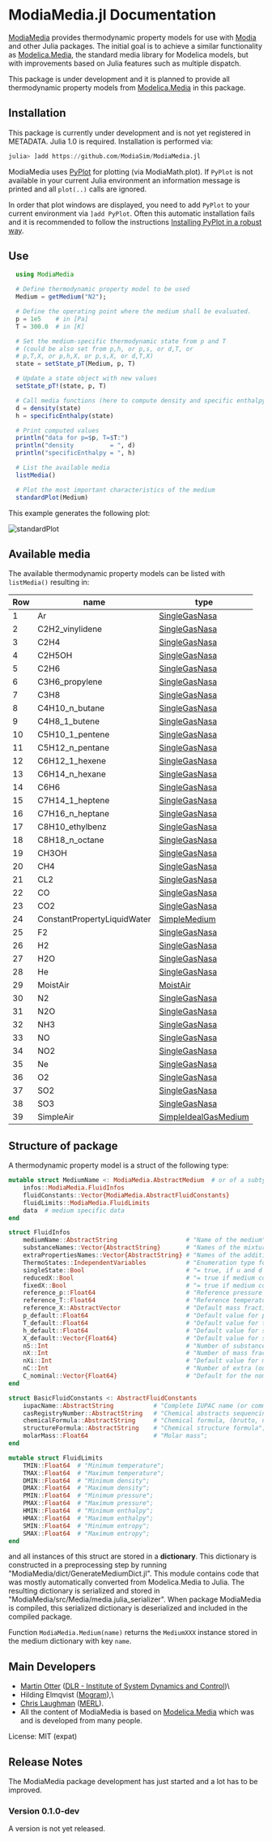 # ModiaMedia.jl Documentation

[ModiaMedia](https://github.com/ModiaSim/ModiaMedia.jl) provides
thermodynamic property models
for use with [Modia](https://github.com/ModiaSim/Modia.jl)
and other Julia packages. The initial goal is to achieve a similar functionality as
[Modelica.Media](https://doc.modelica.org/Modelica%203.2.3/Resources/helpDymola/Modelica_Media.html#Modelica.Media),
the standard media library for Modelica models, but with improvements based on Julia features
such as multiple dispatch.

This package is under development and it is planned to provide all thermodynamic property models from
[Modelica.Media](https://doc.modelica.org/Modelica%203.2.3/Resources/helpDymola/Modelica_Media.html#Modelica.Media)
in this package.


## Installation

This package is currently under development and is not yet registered in METADATA.
Julia 1.0 is required. Installation is performed via:

```julia
julia> ]add https://github.com/ModiaSim/ModiaMedia.jl
```

ModiaMedia uses [PyPlot](https://github.com/JuliaPy/PyPlot.jl) for plotting (via ModiaMath.plot).
If `PyPlot` is not available in your current Julia environment
an information message is printed and all `plot(..)` calls are ignored.

In order that plot windows are displayed, you need to add `PyPlot` to your current environment
via `]add PyPlot`. Often this automatic installation fails and it is recommended to follow
the instructions
[Installing PyPlot in a robust way](https://github.com/ModiaSim/ModiaMath.jl/wiki/Installing-PyPlot-in-a-robust-way).


## Use

```julia
  using ModiaMedia

  # Define thermodynamic property model to be used
  Medium = getMedium("N2");

  # Define the operating point where the medium shall be evaluated.
  p = 1e5    # in [Pa]
  T = 300.0  # in [K]

  # Set the medium-specific thermodynamic state from p and T
  # (could be also set from p,h, or p,s, or d,T, or
  # p,T,X, or p,h,X, or p,s,X, or d,T,X)
  state = setState_pT(Medium, p, T)

  # Update a state object with new values
  setState_pT!(state, p, T)

  # Call media functions (here to compute density and specific enthalpy)
  d = density(state)
  h = specificEnthalpy(state)

  # Print computed values
  println("data for p=$p, T=$T:")
  println("density          = ", d)
  println("specificEnthalpy = ", h)

  # List the available media
  listMedia()

  # Plot the most important characteristics of the medium
  standardPlot(Medium)
```

This example generates the following plot:

![standardPlot](../resources/images/N2.png)



## Available media

The available thermodynamic property models
can be listed with `listMedia()` resulting in:

| Row | name                        | type                 |
|-----|-----------------------------|----------------------|
| 1   | Ar                          | [SingleGasNasa](@ref)        |
| 2   | C2H2\_vinylidene             | [SingleGasNasa](@ref)        |
| 3   | C2H4                        | [SingleGasNasa](@ref)        |
| 4   | C2H5OH                      | [SingleGasNasa](@ref)        |
| 5   | C2H6                        | [SingleGasNasa](@ref)        |
| 6   | C3H6\_propylene              | [SingleGasNasa](@ref)        |
| 7   | C3H8                        | [SingleGasNasa](@ref)        |
| 8   | C4H10\_n\_butane              | [SingleGasNasa](@ref)        |
| 9   | C4H8\_1\_butene               | [SingleGasNasa](@ref)        |
| 10  | C5H10\_1\_pentene             | [SingleGasNasa](@ref)        |
| 11  | C5H12\_n\_pentane             | [SingleGasNasa](@ref)        |
| 12  | C6H12\_1\_hexene              | [SingleGasNasa](@ref)        |
| 13  | C6H14\_n\_hexane              | [SingleGasNasa](@ref)        |
| 14  | C6H6                        | [SingleGasNasa](@ref)        |
| 15  | C7H14\_1\_heptene             | [SingleGasNasa](@ref)        |
| 16  | C7H16\_n\_heptane             | [SingleGasNasa](@ref)        |
| 17  | C8H10\_ethylbenz             | [SingleGasNasa](@ref)        |
| 18  | C8H18\_n\_octane              | [SingleGasNasa](@ref)        |
| 19  | CH3OH                       | [SingleGasNasa](@ref)        |
| 20  | CH4                         | [SingleGasNasa](@ref)        |
| 21  | CL2                         | [SingleGasNasa](@ref)        |
| 22  | CO                          | [SingleGasNasa](@ref)        |
| 23  | CO2                         | [SingleGasNasa](@ref)        |
| 24  | ConstantPropertyLiquidWater | [SimpleMedium](@ref)         |
| 25  | F2                          | [SingleGasNasa](@ref)        |
| 26  | H2                          | [SingleGasNasa](@ref)        |
| 27  | H2O                         | [SingleGasNasa](@ref)        |
| 28  | He                          | [SingleGasNasa](@ref)        |
| 29  | MoistAir                    | [MoistAir](@ref)             |
| 30  | N2                          | [SingleGasNasa](@ref)        |
| 31  | N2O                         | [SingleGasNasa](@ref)        |
| 32  | NH3                         | [SingleGasNasa](@ref)        |
| 33  | NO                          | [SingleGasNasa](@ref)        |
| 34  | NO2                         | [SingleGasNasa](@ref)        |
| 35  | Ne                          | [SingleGasNasa](@ref)        |
| 36  | O2                          | [SingleGasNasa](@ref)        |
| 37  | SO2                         | [SingleGasNasa](@ref)        |
| 38  | SO3                         | [SingleGasNasa](@ref)        |
| 39  | SimpleAir                   | [SimpleIdealGasMedium](@ref) |


## Structure of package

A thermodynamic property model is a struct of the following type:

```julia
mutable struct MediumName <: ModiaMedia.AbstractMedium  # or of a subtype of AbstractMedium
    infos::ModiaMedia.FluidInfos
    fluidConstants::Vector{ModiaMedia.AbstractFluidConstants}
    fluidLimits::ModiaMedia.FluidLimits
    data  # medium specific data
end

struct FluidInfos
    mediumName::AbstractString                   # "Name of the medium";
    substanceNames::Vector{AbstractString}       # "Names of the mixture substances. Set substanceNames=[mediumName] if only one substance.";
    extraPropertiesNames::Vector{AbstractString} # "Names of the additional (extra) transported properties. Set extraPropertiesNames=fill(\"\",0) if unused"
    ThermoStates::IndependentVariables           # "Enumeration type for independent variables";
    singleState::Bool                            # "= true, if u and d are not a function of pressure";
    reducedX::Bool                               # "= true if medium contains the equation sum(X) = 1.0; set reducedX=true if only one substance (see docu for details)";
    fixedX::Bool                                 # "= true if medium contains the equation X = reference_X";
    reference_p::Float64                         # "Reference pressure of Medium: default 1 atmosphere";
    reference_T::Float64                         # "Reference temperature of Medium: default 25 deg Celsius";
    reference_X::AbstractVector                  # "Default mass fractions of medium";
    p_default::Float64                           # "Default value for pressure of medium (for initialization)";
    T_default::Float64                           # "Default value for temperature of medium (for initialization)";
    h_default::Float64                           # "Default value for specific enthalpy of medium (for initialization)";
    X_default::Vector{Float64}                   # "Default value for specific enthalpy of medium (for initialization)";
    nS::Int                                      # "Number of substances"
    nX::Int                                      # "Number of mass fractions"
    nXi::Int                                     # "Default value for mass fractions of medium (for initialization)"
    nC::Int                                      # "Number of extra (outside of standard mass-balance) transported properties"
    C_nominal::Vector{Float64}                   # "Default for the nominal values for the extra properties"
end

struct BasicFluidConstants <: AbstractFluidConstants
    iupacName::AbstractString           # "Complete IUPAC name (or common name, if non-existent)";
    casRegistryNumber::AbstractString   # "Chemical abstracts sequencing number (if it exists)";
    chemicalFormula::AbstractString     # "Chemical formula, (brutto, nomenclature according to Hill";
    structureFormula::AbstractString    # "Chemical structure formula";
    molarMass::Float64                  # "Molar mass";
end

mutable struct FluidLimits
    TMIN::Float64  # "Minimum temperature";
    TMAX::Float64  # "Maximum temperature";
    DMIN::Float64  # "Minimum density";
    DMAX::Float64  # "Maximum density";
    PMIN::Float64  # "Minimum pressure";
    PMAX::Float64  # "Maximum pressure";
    HMIN::Float64  # "Minimum enthalpy";
    HMAX::Float64  # "Maximum enthalpy";
    SMIN::Float64  # "Minimum entropy";
    SMAX::Float64  # "Maximum entropy";
end
```

and all instances of this struct are stored in a **dictionary**.
This dictionary is constructed in a preprocessing step
by running "ModiaMedia/dict/GenerateMediumDict.jl".
This module contains code that was mostly automatically
converted from Modelica.Media to Julia.
The resulting dictionary is serialized and stored in "ModiaMedia/src/Media/media.julia_serializer".
When package ModiaMedia is compiled, this serialized dictionary is deserialized
and included in the compiled package.

Function `ModiaMedia.Medium(name)` returns the `MediumXXX` instance stored
in the medium dictionary with key `name`.



## Main Developers

- [Martin Otter](https://rmc.dlr.de/sr/en/staff/martin.otter/) ([DLR - Institute of System Dynamics and Control](https://www.dlr.de/sr/en))\
- Hilding Elmqvist ([Mogram](http://www.mogram.net/)),\
- [Chris Laughman](http://www.merl.com/people/laughman) ([MERL](http://www.merl.com/)).
- All the content of ModiaMedia is based on
  [Modelica.Media](https://doc.modelica.org/Modelica%203.2.3/Resources/helpDymola/Modelica_Media.html#Modelica.Media)
  which was and is developed from many people.

License: MIT (expat)


## Release Notes

The ModiaMedia package development has just started and a lot has to be improved.


### Version 0.1.0-dev

A version is not yet released.
